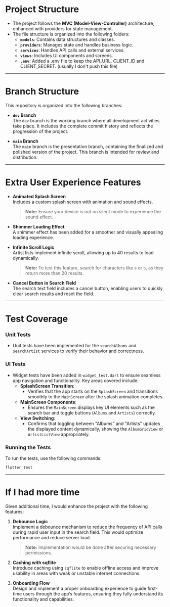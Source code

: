 # Project Structure

- The project follows the **MVC (Model-View-Controller)** architecture, enhanced with providers for state management.  
- The file structure is organized into the following folders:  
  - **`models`**: Contains data structures and classes.  
  - **`providers`**: Manages state and handles business logic.  
  - **`services`**: Handles API calls and external services.  
  - **`views`**: Includes UI components and screens.
  - **`.env`**: Added a .env file to keep the API_URL, CLIENT_ID and CLIENT_SECRET. (usually I don't push this file)

---


# Branch Structure

This repository is organized into the following branches:

- **`dev` Branch**  
  The `dev` branch is the working branch where all development activities take place. It includes the complete commit history and reflects the progression of the project.

- **`main` Branch**  
  The `main` branch is the presentation branch, containing the finalized and polished version of the project. This branch is intended for review and distribution.

---


# Extra User Experience Features

- **Animated Splash Screen**  
  Includes a custom splash screen with animation and sound effects.  
  > **Note:** Ensure your device is not on silent mode to experience the sound effect.  

- **Shimmer Loading Effect**  
  A shimmer effect has been added for a smoother and visually appealing loading experience.  

- **Infinite Scroll Logic**  
  Artist lists implement infinite scroll, allowing up to 40 results to load dynamically.  
  > **Note:** To test this feature, search for characters like `a` or `b`, as they return more than 20 results.  

- **Cancel Button in Search Field**  
  The search text field includes a cancel button, enabling users to quickly clear search results and reset the field.

---

# Test Coverage

### Unit Tests
- Unit tests have been implemented for the `searchAlbums` and `searchArtist` services to verify their behavior and correctness.  

### UI Tests
- Widget tests have been added in `widget_test.dart` to ensure seamless app navigation and functionality. Key areas covered include:
  - **SplashScreen Transition**:
    - Verifies that the app starts on the `SplashScreen` and transitions smoothly to the `MainScreen` after the splash animation completes.
  - **MainScreen Components**:
    - Ensures the `MainScreen` displays key UI elements such as the search bar and toggle buttons (`Albums` and `Artists`) correctly.
  - **View Switching**:
    - Confirms that toggling between "Albums" and "Artists" updates the displayed content dynamically, showing the `AlbumGridView` or `ArtistListView` appropriately.

### Running the Tests
To run the tests, use the following commands:

`flutter test`

---

# If I had more time

Given additional time, I would enhance the project with the following features:

1. **Debounce Logic**  
   Implement a debounce mechanism to reduce the frequency of API calls during rapid user input in the search field. This would optimize performance and reduce server load.  
   > **Note:** Implementation would be done after securing necessary permissions.
   

2. **Caching with sqflite**  
   Introduce caching using `sqflite` to enable offline access and improve usability in areas with weak or unstable internet connections.
   

4. **Onboarding Flow**  
   Design and implement a proper onboarding experience to guide first-time users through the app’s features, ensuring they fully understand its functionality and capabilities.

  
